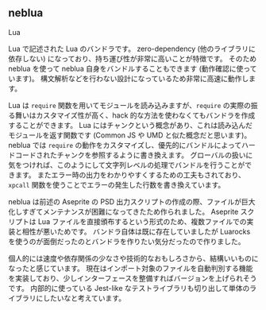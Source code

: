 ## neblua

<gh-repo-card name="Tsukina-7mochi/neblua"></gh-repo-card>

<!-- 使った言語・技術 -->
<tech-tags>
Lua
</tech-tags>

<!-- 概要 -->
Lua で記述された Lua のバンドラです。
zero-dependency (他のライブラリに依存しない) になっており、持ち運び性が非常に高いことが特徴です。
そのため neblua を使って neblua 自身をバンドルすることもできます (動作確認に使っています)。
構文解析などを行わない設計になっているため非常に高速に動作します。

Lua は `require` 関数を用いてモジュールを読み込みますが、`require` の実際の振る舞いはカスタマイズ性が高く、hack 的な方法を使わなくてもバンドラを作成することができます。
Lua にはチャンクという概念があり、これは読み込んだモジュールを返す関数です (Common JS や UMD と似た概念だと思います)。
neblua では `require` の動作をカスタマイズし、優先的にバンドルによってハードコードされたチャンクを参照するように書き換えます。
グローバルの扱いに気をつければ、このようにして文字列レベルの処理でバンドルを行うことができます。
またエラー時の出力をわかりやすくするための工夫もされており、`xpcall` 関数を使うことでエラーの発生した行数を書き換えています。

<!-- 作った理由 -->
neblua は前述の Aseprite の PSD 出力スクリプトの作成の際、ファイルが巨大化しすぎてメンテナンスが困難になってきたため作られました。
Aseprite スクリプトは Lua ファイルを直接頒布するという形式のため、複数ファイルでの実装と相性が悪いためです。
バンドラ自体は既に存在していましたが Luarocks を使うのが面倒だったのとバンドラを作りたい気分だったので作りました。

<!-- 評価・予定 -->
個人的には速度や依存関係の少なさや技術的なおもしろさから、結構いいものになったと感じています。
現在はインポート対象のファイルを自動判別する機能を実装しており、少しインターフェースを整備すればバージョンを上げられそうです。
内部的に使っている Jest-like なテストライブラリも切り出して単体のライブラリにしたいなと考えています。
